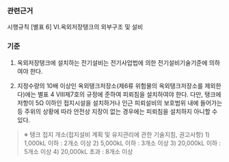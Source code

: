### 관련근거
시행규칙 [별표 6] VI.옥외저장탱크의 외부구조 및 설비

### 기준
1. 옥외저장탱크에 설치하는 전기설비는 전기사업법에 의한 전기설비기술기준에 의하여야 한다.

2. 지정수량의 10배 이상인 옥외탱크저장소(제6류 위험물의 옥외탱크저장소를 제외한다)에는 별표 4 Ⅷ제7호의 규정에 준하여 피뢰침을 설치하여야 한다. 다만, 탱크에 저항이 5Ω 이하인 접지시설을 설치하거나 인근 피뢰설비의 보호범위 내에 들어가는 등 주위의 상황에 따라 안전상 지장이 없는 경우에는 피뢰침을 설치하지 아니할 수 있다.

> ※ 탱크 접지 개소(접지설비 계획 및 유지관리에 관한 기술지침, 권고사항)
     1) 1,000kL 이하 : 2개소 이상
     2) 5,000kL 이하 : 3개소 이상
     3) 20,000kL 이하 : 5개소 이상
     4) 20,000kL 초과 : 8개소 이상
